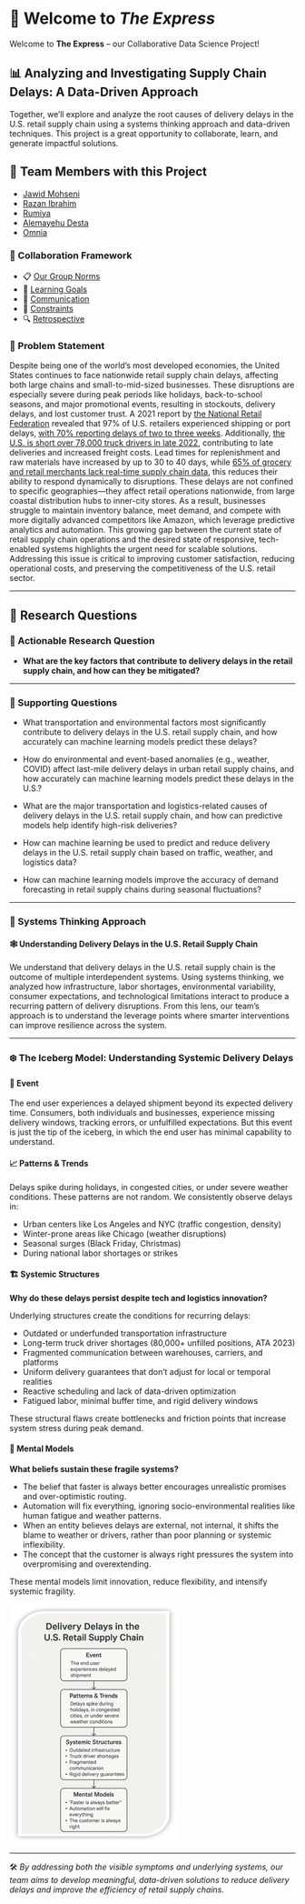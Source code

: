 # 👋 Welcome to *The Express*

Welcome to **The Express** – our Collaborative Data Science Project!

## 📊 Analyzing and Investigating Supply Chain Delays: A Data-Driven Approach

Together, we’ll explore and analyze the root causes of delivery delays in the
U.S. retail supply chain using a systems thinking approach and data-driven
techniques. This project is a great opportunity to collaborate, learn, and
generate impactful solutions.

## 👥 Team Members with this Project  

- [Jawid Mohseni](https://github.com/JawidMohseni)  
- [Razan Ibrahim](https://github.com/Razan-O-Elobeid)  
- [Rumiya](https://github.com/Ismatova-Rumiya)  
- [Alemayehu Desta](https://github.com/Alemayehu-Desta)  
- [Omnia](https://github.com/omniaNS)

### 🤝 Collaboration Framework

- 📋 [Our Group Norms](collaboration/README.md)
- 🎯 [Learning Goals](collaboration/learning_goals.md)
- 💬 [Communication](collaboration/communication.md)
- 🚧 [Constraints](collaboration/constraints.md)
- 🔍 [Retrospective](collaboration/retrospective.md)

### 🧩 Problem Statement

Despite being one of the world’s most developed economies, the United States
continues to face nationwide retail supply chain delays, affecting both large
chains and small-to-mid-sized businesses. These disruptions are especially
severe during peak periods like holidays, back-to-school seasons, and major
promotional events, resulting in stockouts, delivery delays, and lost customer
trust.
A 2021 report by [the National Retail Federation](https://nrf.com/media-center/press-releases/nrf-calls-white-house-address-port-congestion-challenges)
revealed that 97% of U.S.
retailers experienced shipping or port delays, [with 70% reporting delays of two
to three weeks](https://splash247.com/biden-pressured-to-fix-us-port-congestion-issues/).
Additionally, [the U.S. is
short over 78,000 truck drivers in
late 2022](https://www.trucknews.com/human-resources/u-s-is-short-78000-drivers-ata-says/1003170001/),
contributing to late
deliveries and increased freight costs. Lead
times for replenishment and raw materials have increased by up to 30 to 40
days, while [65% of grocery and retail merchants lack real-time supply chain
data](https://www.pymnts.com/news/retail/2025/65percent-of-grocery-retailers-lack-real-time-supply-chain-data/),
this reduces
their ability to respond dynamically to disruptions.
These delays are not confined to specific geographies—they affect retail
operations nationwide, from large coastal distribution hubs to inner-city
stores. As a result, businesses struggle to maintain inventory balance, meet
demand, and compete with more digitally advanced competitors like Amazon, which
leverage predictive analytics and automation.
This growing gap between the current state of retail supply chain operations
and the desired state of responsive, tech-enabled systems highlights the urgent
need for scalable solutions. Addressing this issue is critical to improving
customer satisfaction, reducing operational costs, and preserving the
competitiveness of the U.S. retail sector.

---

## 📌 Research Questions

### 🎯 Actionable Research Question

- **What are the key factors that contribute to delivery delays in the retail
  supply chain, and how can they be mitigated?**

---

### 🧠 Supporting Questions

- What transportation and environmental factors most significantly contribute to
  delivery delays in the U.S. retail supply chain, and how accurately can machine
  learning models predict these delays?

- How do environmental and event-based anomalies (e.g., weather, COVID) affect
  last-mile delivery delays in urban retail supply chains, and how accurately can
  machine learning models predict these delays in the U.S.?

- What are the major transportation and logistics-related causes of delivery
  delays in the U.S. retail supply chain, and how can predictive models help
  identify high-risk deliveries?

- How can machine learning be used to predict and reduce delivery delays in the
  U.S. retail supply chain based on traffic, weather, and logistics data?

- How can machine learning models improve the accuracy of demand forecasting in
  retail supply chains during seasonal fluctuations?

---

### 🧠 Systems Thinking Approach

#### 🕸 Understanding Delivery Delays in the U.S. Retail Supply Chain

We understand that delivery delays in the U.S. retail supply chain is the
outcome of multiple interdependent systems. Using systems thinking, we analyzed
how infrastructure, labor shortages, environmental variability, consumer
expectations, and technological limitations interact to produce a recurring
pattern of delivery disruptions. From this lens, our team’s approach is to
understand the leverage points where smarter interventions can improve
resilience across the system.

---

### ❄️ The Iceberg Model: Understanding Systemic Delivery Delays

#### 📍 Event

The end user experiences a delayed shipment beyond its expected delivery time.
Consumers, both individuals and businesses, experience missing delivery
windows, tracking errors, or unfulfilled expectations. But this event is just
the tip of the iceberg, in which the end user has minimal capability to
understand.

#### 📈 Patterns & Trends

Delays spike during holidays, in congested cities, or under severe weather
conditions.
These patterns are not random. We consistently observe delays in:

- Urban centers like Los Angeles and NYC (traffic congestion, density)
- Winter-prone areas like Chicago (weather disruptions)
- Seasonal surges (Black Friday, Christmas)
- During national labor shortages or strikes

#### 🏗️ Systemic Structures

**Why do these delays persist despite tech and logistics innovation?**

Underlying structures create the conditions for recurring delays:

- Outdated or underfunded transportation infrastructure
- Long-term truck driver shortages (80,000+ unfilled positions, ATA 2023)
- Fragmented communication between warehouses, carriers, and platforms
- Uniform delivery guarantees that don’t adjust for local or temporal realities
- Reactive scheduling and lack of data-driven optimization
- Fatigued labor, minimal buffer time, and rigid delivery windows

These structural flaws create bottlenecks and friction points that increase
system stress during peak demand.

#### 💭 Mental Models

**What beliefs sustain these fragile systems?**

- The belief that faster is always better encourages unrealistic promises and
over-optimistic routing.
- Automation will fix everything, ignoring socio-environmental realities like
human fatigue and weather patterns.
- When an entity believes delays are external, not internal, it shifts the
blame to weather or drivers, rather than poor planning or systemic
inflexibility.
- The concept that the customer is always right pressures the system into
overpromising and overextending.

These mental models limit innovation, reduce flexibility, and intensify
systemic fragility.

![Delivery Delays in the U.S. Retail Supply Chain][def]

---

🛠️ *By addressing both the visible symptoms and underlying systems, our team
aims to develop meaningful, data-driven solutions to reduce delivery delays and
improve the efficiency of retail supply chains.*

[def]: image1.png

